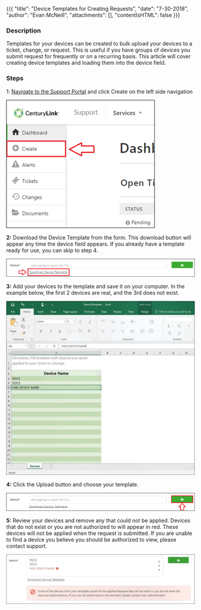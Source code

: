 {{{
  "title": "Device Templates for Creating Requests",
  "date": "7-30-2018",
  "author": "Evan McNeill",
  "attachments": [],
  "contentIsHTML": false
}}}

### Description

Templates for your devices can be created to bulk upload your devices to a ticket, change, or request.  This is useful if you have groups of devices you submit request for frequently or on a recurring basis.  This article will cover creating device templates and loading them into the device field.

### Steps

1: [Navigate to the Support Portal](how-to-navigate-to-managed-support-portal) and click Create on the left side navigation

  ![devicetemplate](../../images/managedsupport/devicetemplate-1.png)
  
**2:** Download the Device Template from the form.  This download button will appear any time the device field appears.  If you already have a template ready for use, you can skip to step 4.
  
  ![devicetemplate](../../images/managedsupport/devicetemplate-2.png)
  
**3:** Add your devices to the template and save it on your computer.  In the example below, the first 2 devices are real, and the 3rd does not exist.

  ![devicetemplate](../../images/managedsupport/devicetemplate-3.png)
  
**4:** Click the Upload button and choose your template.  
  
  ![devicetemplate](../../images/managedsupport/devicetemplate-4.png)
  
**5:** Review your devices and remove any that could not be applied.  Devices that do not exist or you are not authorized to will appear in red.  These devices will not be applied when the request is submitted.  If you are unable to find a device you believe you should be authorized to view, please contact support.

  ![devicetemplate](../../images/managedsupport/devicetemplate-5.png)

